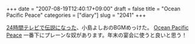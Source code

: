 +++
date = "2007-08-19T12:40:17+09:00"
draft = false
title = "Ocean Pacific Peace"
categories = ["diary"]
slug = "2041"
+++

<a href="http://www.nicovideo.jp/watch/sm871301" target="_blank">24時間テレビで伝説になった</a>、小島よしおのBGMめっけた。
<a href="http://www.voiceblog.jp/activespeaker/" target="_blank">Ocean Pacific Peace</a>
一番下にプレーンな奴があります。年末の宴会に使うと良いと思う！
